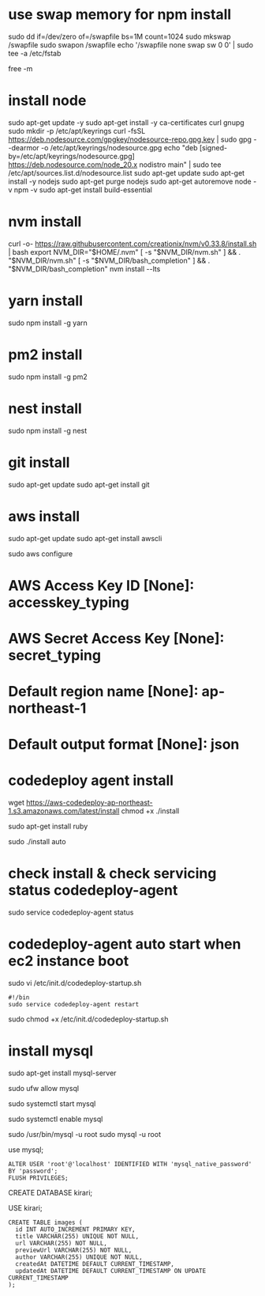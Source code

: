 # use swap memory for npm install
sudo dd if=/dev/zero of=/swapfile bs=1M count=1024
sudo mkswap /swapfile
sudo swapon /swapfile
echo '/swapfile none swap sw 0 0' | sudo tee -a /etc/fstab

free -m

# install node
sudo apt-get update -y
sudo apt-get install -y ca-certificates curl gnupg
sudo mkdir -p /etc/apt/keyrings
curl -fsSL https://deb.nodesource.com/gpgkey/nodesource-repo.gpg.key | sudo gpg --dearmor -o /etc/apt/keyrings/nodesource.gpg
echo "deb [signed-by=/etc/apt/keyrings/nodesource.gpg] https://deb.nodesource.com/node_20.x nodistro main" | sudo tee /etc/apt/sources.list.d/nodesource.list
sudo apt-get update
sudo apt-get install -y nodejs
sudo apt-get purge nodejs
sudo apt-get autoremove
node -v
npm -v
sudo apt-get install build-essential

# nvm install
curl -o- https://raw.githubusercontent.com/creationix/nvm/v0.33.8/install.sh | bash
export NVM_DIR="$HOME/.nvm"
[ -s "$NVM_DIR/nvm.sh" ] && \. "$NVM_DIR/nvm.sh" 
[ -s "$NVM_DIR/bash_completion" ] && \. "$NVM_DIR/bash_completion"
nvm install --lts

# yarn install
sudo npm install -g yarn

# pm2 install
sudo npm install -g pm2

# nest install
sudo npm install -g nest

# git install
sudo apt-get update
sudo apt-get install git

# aws install
sudo apt-get update
sudo apt-get install awscli

sudo aws configure
# AWS Access Key ID [None]: accesskey_typing
# AWS Secret Access Key [None]: secret_typing
# Default region name [None]: ap-northeast-1
# Default output format [None]: json

# codedeploy agent install
wget https://aws-codedeploy-ap-northeast-1.s3.amazonaws.com/latest/install
chmod +x ./install

sudo apt-get install ruby

sudo ./install auto

# check install & check servicing status codedeploy-agent
sudo service codedeploy-agent status

# codedeploy-agent auto start when ec2 instance boot
sudo vi /etc/init.d/codedeploy-startup.sh

```
#!/bin
sudo service codedeploy-agent restart
```

sudo chmod +x /etc/init.d/codedeploy-startup.sh

# install mysql
sudo apt-get install mysql-server

sudo ufw allow mysql

sudo systemctl start mysql

sudo systemctl enable mysql

sudo /usr/bin/mysql -u root
sudo mysql -u root

use mysql;

```
ALTER USER 'root'@'localhost' IDENTIFIED WITH 'mysql_native_password' BY 'password';
FLUSH PRIVILEGES;
```

CREATE DATABASE kirari;

USE kirari;

```
CREATE TABLE images (
  id INT AUTO_INCREMENT PRIMARY KEY,
  title VARCHAR(255) UNIQUE NOT NULL,
  url VARCHAR(255) NOT NULL,
  previewUrl VARCHAR(255) NOT NULL,
  author VARCHAR(255) UNIQUE NOT NULL,
  createdAt DATETIME DEFAULT CURRENT_TIMESTAMP,
  updatedAt DATETIME DEFAULT CURRENT_TIMESTAMP ON UPDATE CURRENT_TIMESTAMP
);
```